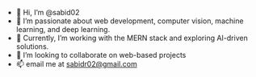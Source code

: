 - 👋 Hi, I’m @sabid02
- 👀 I’m passionate about web development, computer vision, machine learning, and deep learning.
- 🌱 Currently, I’m working with the MERN stack and exploring AI-driven solutions.
- 💞️ I’m looking to collaborate on web-based projects
- 📫 email me at sabidr02@gmail.com

<!---
sabid02/sabid02 is a ✨ special ✨ repository because its `README.md` (this file) appears on your GitHub profile.
You can click the Preview link to take a look at your changes.
--->
